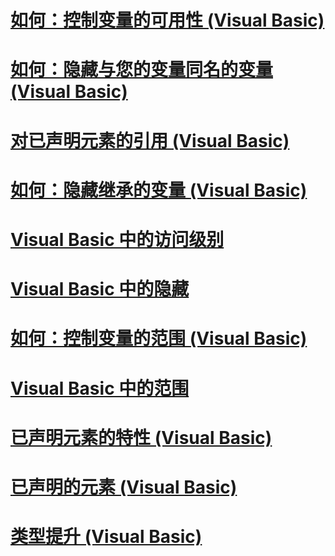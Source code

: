 # [如何：控制变量的可用性 (Visual Basic)](how-to-control-the-availability-of-a-variable.md)
# [如何：隐藏与您的变量同名的变量 (Visual Basic)](how-to-hide-a-variable-with-the-same-name-as-your-variable.md)
# [对已声明元素的引用 (Visual Basic)](references-to-declared-elements.md)
# [如何：隐藏继承的变量 (Visual Basic)](how-to-hide-an-inherited-variable.md)
# [Visual Basic 中的访问级别](access-levels.md)
# [Visual Basic 中的隐藏](shadowing.md)
# [如何：控制变量的范围 (Visual Basic)](how-to-control-the-scope-of-a-variable.md)
# [Visual Basic 中的范围](scope.md)
# [已声明元素的特性 (Visual Basic)](declared-element-characteristics.md)
# [已声明的元素 (Visual Basic)](index.md)
# [类型提升 (Visual Basic)](type-promotion.md)
